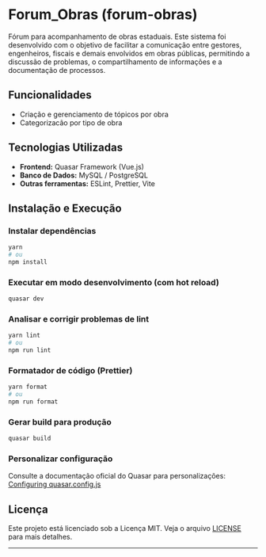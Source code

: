 # Forum\_Obras (forum-obras)

Fórum para acompanhamento de obras estaduais. Este sistema foi desenvolvido com o objetivo de facilitar a comunicação entre gestores, engenheiros, fiscais e demais envolvidos em obras públicas, permitindo a discussão de problemas, o compartilhamento de informações e a documentação de processos.

##  Funcionalidades

* Criação e gerenciamento de tópicos por obra
* Categorizacão por tipo de obra

##  Tecnologias Utilizadas

* **Frontend:** Quasar Framework (Vue.js)
* **Banco de Dados:** MySQL / PostgreSQL
* **Outras ferramentas:** ESLint, Prettier, Vite

##  Instalação e Execução

### Instalar dependências

```bash
yarn
# ou
npm install
```

### Executar em modo desenvolvimento (com hot reload)

```bash
quasar dev
```

### Analisar e corrigir problemas de lint

```bash
yarn lint
# ou
npm run lint
```

### Formatador de código (Prettier)

```bash
yarn format
# ou
npm run format
```

### Gerar build para produção

```bash
quasar build
```

### Personalizar configuração

Consulte a documentação oficial do Quasar para personalizações:
[Configuring quasar.config.js](https://v2.quasar.dev/quasar-cli-vite/quasar-config-js)

##  Licença

Este projeto está licenciado sob a Licença MIT. Veja o arquivo [LICENSE](LICENSE) para mais detalhes.

---


